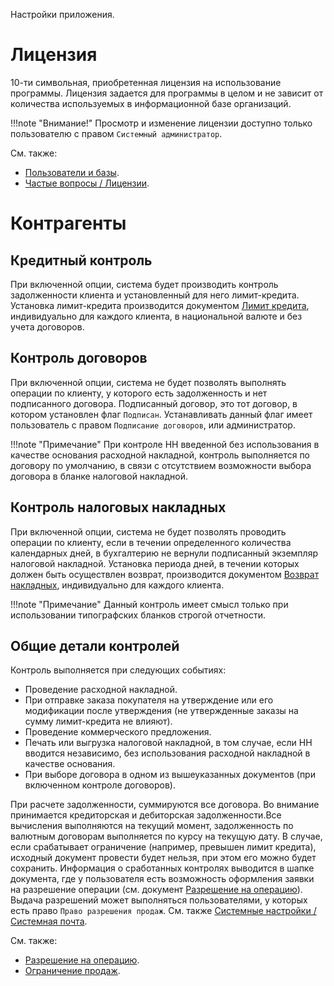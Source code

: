 Настройки приложения.

# Лицензия

10-ти символьная, приобретенная лицензия на использование программы. Лицензия задается для программы в целом и не зависит от количества используемых в информационной базе организаций.

!!!note "Внимание!"
	Просмотр и изменение лицензии доступно только пользователю с правом `Системный администратор`.

См. также:

- [Пользователи и базы](/users).
- [Частые вопросы / Лицензии](/faqlicense).

# Контрагенты

## Кредитный контроль <a name=CreditControl></a>

При включенной опции, система будет производить контроль задолженности клиента и установленный для него лимит-кредита. Установка лимит-кредита производится документом [Лимит кредита](/d/CreditLimit), индивидуально для каждого клиента, в национальной валюте и без учета договоров.

## Контроль договоров

При включенной опции, система не будет позволять выполнять операции по клиенту, у которого есть задолженность и нет подписанного договора. Подписанный договор, это тот договор, в котором установлен флаг `Подписан`. Устанавливать данный флаг имеет пользователь с правом `Подписание договоров`, или администратор.

!!!note "Примечание"
	При контроле НН введенной без использования в качестве основания расходной накладной, контроль выполняется по договору по умолчанию, в связи с отсутствием возможности выбора договора в бланке налоговой накладной.

## Контроль налоговых накладных <a name=TaxInvoiceControl></a>

При включенной опции, система не будет позволять проводить операции по клиенту, если в течении определенного количества календарных дней, в бухгалтерию не вернули подписанный экземпляр налоговой накладной. Установка периода дней, в течении которых должен быть осуществлен возврат, производится документом [Возврат накладных](/d/InvoicesReturn), индивидуально для каждого клиента.

!!!note "Примечание"
	Данный контроль имеет смысл только при использовании типографских бланков строгой отчетности.

## Общие детали контролей <a name=ControlDetails></a>

Контроль выполняется при следующих событиях:

- Проведение расходной накладной.
- При отправке заказа покупателя на утверждение или его модификации после утверждения (не утвержденные заказы на сумму лимит-кредита не влияют).
- Проведение коммерческого предложения.
- Печать или выгрузка налоговой накладной, в том случае, если НН вводится независимо, без использования расходной накладной в качестве основания.
- При выборе договора в одном из вышеуказанных документов (при включенном контроле договоров).

При расчете задолженности, суммируются все договора. Во внимание принимается кредиторская и дебиторская задолженности.Все вычисления выполняются на текущий момент, задолженность по валютным договорам выполняется по курсу на текущую дату. В случае, если срабатывает ограничение (например, превышен лимит кредита), исходный документ провести будет нельзя, при этом его можно будет сохранить. Информация о сработанных контролях выводится в шапке документа, где у пользователя есть возможность оформления заявки на разрешение операции (см. документ [Разрешение на операцию](/d/SalesPermission)). Выдача разрешений может выполняться пользователями, у которых есть право `Право разрешения продаж`. См. также [Системные настройки / Системная почта](/cf/System#mail).

См. также:

- [Разрешение на операцию](/d/SalesPermission).
- [Ограничение продаж](/d/SalesRestriction).